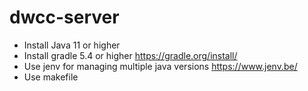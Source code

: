 # dwcc-server
- Install Java 11 or higher
- Install gradle 5.4 or higher https://gradle.org/install/
- Use jenv for managing multiple java versions https://www.jenv.be/
- Use makefile
